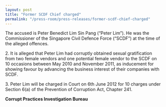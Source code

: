 ```yaml
---
layout: post
title: "Former SCDF Chief charged"
permalink: "/press-room/press-releases/former-scdf-chief-charged"
---
```

The accused is Peter Benedict Lim Sin Pang (“Peter Lim”). He was the Commissioner of the Singapore Civil Defence Force (“SCDF”) at the time of the alleged offences.

2\.         It is alleged that Peter Lim had corruptly obtained sexual gratification from two female vendors and one potential female vendor to the SCDF on 10 occasions between May 2010 and November 2011, as inducement for showing favour by advancing the business interest of their companies with SCDF.

3\.         Peter Lim will be charged in Court on 6th June 2012 for 10 charges under Section 6(a) of the Prevention of Corruption Act, Chapter 241.

**Corrupt Practices Investigation Bureau**
